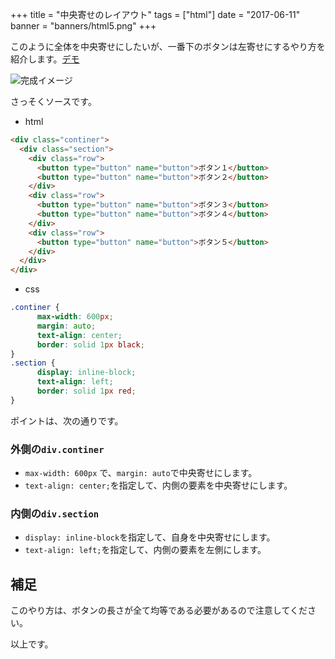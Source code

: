+++
title = "中央寄せのレイアウト"
tags = ["html"]
date = "2017-06-11"
banner = "banners/html5.png"
+++

このように全体を中央寄せにしたいが、一番下のボタンは左寄せにするやり方を紹介します。[デモ](/html/layout-center-2-button.html)

![完成イメージ](/images/layout-center-2-button.png)

<!--more-->

さっそくソースです。

- html
```html
<div class="continer">
  <div class="section">
    <div class="row">
      <button type="button" name="button">ボタン１</button>
      <button type="button" name="button">ボタン２</button>
    </div>
    <div class="row">
      <button type="button" name="button">ボタン３</button>
      <button type="button" name="button">ボタン４</button>
    </div>
    <div class="row">
      <button type="button" name="button">ボタン５</button>
    </div>
  </div>
</div>
```

- css
```css
.continer {
      max-width: 600px;
      margin: auto;
      text-align: center;
      border: solid 1px black;
}
.section {
      display: inline-block;
      text-align: left;
      border: solid 1px red;
}
```

ポイントは、次の通りです。

### 外側の`div.continer`

- `max-width: 600px` で、`margin: auto`で中央寄せにします。
- `text-align: center;`を指定して、内側の要素を中央寄せにします。

### 内側の`div.section`

- `display: inline-block`を指定して、自身を中央寄せにします。
- `text-align: left;`を指定して、内側の要素を左側にします。

## 補足

このやり方は、ボタンの長さが全て均等である必要があるので注意してください。

以上です。
